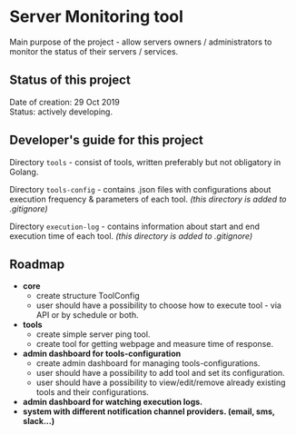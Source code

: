 # Server Monitoring tool

Main purpose of the project - allow servers owners / administrators to monitor the status of their servers / services.

## Status of this project

Date of creation: 29 Oct 2019  
Status: actively developing.

## Developer's guide for this project

Directory `tools` - consist of tools, written preferably but not obligatory in Golang.

Directory `tools-config` - contains .json files with configurations about execution frequency & parameters of each tool. *(this directory is added to .gitignore)*

Directory `execution-log` - contains information about start and end execution time of each tool. *(this directory is added to .gitignore)*


## Roadmap
- **core**
  - create structure ToolConfig
  - user should have a possibility to choose how to execute tool - via API or by schedule or both.
- **tools**
  - create simple server ping tool.
  - create tool for getting webpage and measure time of response.
- **admin dashboard for tools-configuration**
  - create admin dashboard for managing tools-configurations.
  - user should have a possibility to add tool and set its configuration.
  - user should have a possibility to view/edit/remove already existing tools and their configurations.
- **admin dashboard for watching execution logs.**
- **system with different notification channel providers. (email, sms, slack...)**

